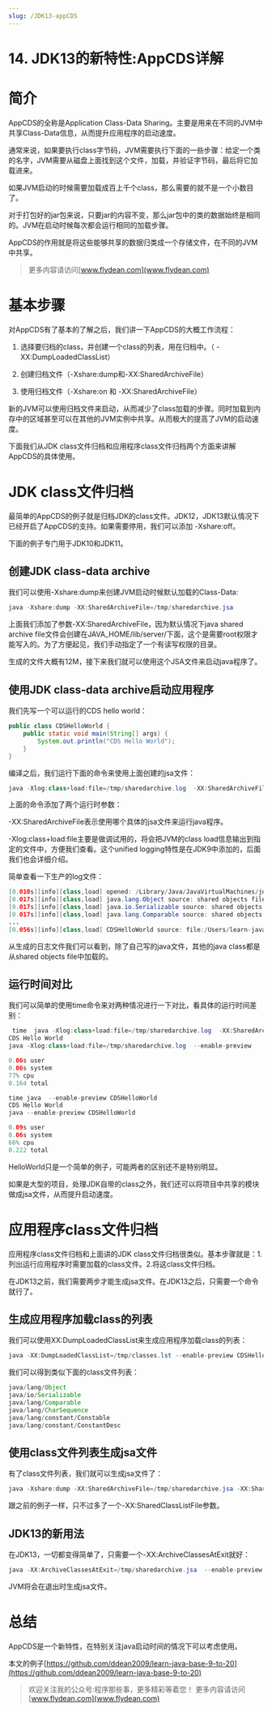 ```yaml
---
slug: /JDK13-appCDS
---
```


# 14. JDK13的新特性:AppCDS详解

# 简介

AppCDS的全称是Application Class-Data Sharing。主要是用来在不同的JVM中共享Class-Data信息，从而提升应用程序的启动速度。

通常来说，如果要执行class字节码，JVM需要执行下面的一些步骤：给定一个类的名字，JVM需要从磁盘上面找到这个文件，加载，并验证字节码，最后将它加载进来。

如果JVM启动的时候需要加载成百上千个class，那么需要的就不是一个小数目了。

对于打包好的jar包来说，只要jar的内容不变，那么jar包中的类的数据始终是相同的。JVM在启动时候每次都会运行相同的加载步骤。

AppCDS的作用就是将这些能够共享的数据归类成一个存储文件，在不同的JVM中共享。

> 更多内容请访问[www.flydean.com](www.flydean.com)

# 基本步骤

对AppCDS有了基本的了解之后，我们讲一下AppCDS的大概工作流程：

1. 选择要归档的class，并创建一个class的列表，用在归档中。（ -XX:DumpLoadedClassList）

2. 创建归档文件（-Xshare:dump和-XX:SharedArchiveFile）

3. 使用归档文件（-Xshare:on 和 -XX:SharedArchiveFile）

新的JVM可以使用归档文件来启动，从而减少了class加载的步骤。同时加载到内存中的区域甚至可以在其他的JVM实例中共享。从而极大的提高了JVM的启动速度。

下面我们从JDK class文件归档和应用程序class文件归档两个方面来讲解AppCDS的具体使用。

# JDK class文件归档

最简单的AppCDS的例子就是归档JDK的class文件。JDK12，JDK13默认情况下已经开启了AppCDS的支持。如果需要停用，我们可以添加 -Xshare:off。

下面的例子专门用于JDK10和JDK11。

## 创建JDK class-data archive

我们可以使用-Xshare:dump来创建JVM启动时候默认加载的Class-Data:

~~~java
java -Xshare:dump -XX:SharedArchiveFile=/tmp/sharedarchive.jsa
~~~

上面我们添加了参数-XX:SharedArchiveFile，因为默认情况下java shared archive file文件会创建在JAVA_HOME/lib/server/下面，这个是需要root权限才能写入的。为了方便起见，我们手动指定了一个有读写权限的目录。

生成的文件大概有12M，接下来我们就可以使用这个JSA文件来启动java程序了。

## 使用JDK class-data archive启动应用程序

我们先写一个可以运行的CDS hello world：

~~~java
public class CDSHelloWorld {
    public static void main(String[] args) {
        System.out.println("CDS Hello World");
    }
}
~~~

编译之后，我们运行下面的命令来使用上面创建的jsa文件：

~~~java
java -Xlog:class+load:file=/tmp/sharedarchive.log  -XX:SharedArchiveFile=/tmp/sharedarchive.jsa --enable-preview CDSHelloWorld 
~~~

上面的命令添加了两个运行时参数：

-XX:SharedArchiveFile表示使用哪个具体的jsa文件来运行java程序。

-Xlog:class+load:file主要是做调试用的，将会把JVM的class load信息输出到指定的文件中，方便我们查看。这个unified logging特性是在JDK9中添加的，后面我们也会详细介绍。

简单查看一下生产的log文件：

~~~java
[0.010s][info][class,load] opened: /Library/Java/JavaVirtualMachines/jdk-14.0.1.jdk/Contents/Home/lib/modules
[0.017s][info][class,load] java.lang.Object source: shared objects file
[0.017s][info][class,load] java.io.Serializable source: shared objects file
[0.017s][info][class,load] java.lang.Comparable source: shared objects file
...
[0.056s][info][class,load] CDSHelloWorld source: file:/Users/learn-java-base-9-to-14/java-13/target/classes/
~~~

从生成的日志文件我们可以看到，除了自己写的java文件，其他的java class都是从shared objects file中加载的。

## 运行时间对比

我们可以简单的使用time命令来对两种情况进行一下对比，看具体的运行时间差别：

~~~java
 time  java -Xlog:class+load:file=/tmp/sharedarchive.log  -XX:SharedArchiveFile=/tmp/sharedarchive.jsa --enable-preview CDSHelloWorld 
CDS Hello World
java -Xlog:class+load:file=/tmp/sharedarchive.log  --enable-preview   

0.06s user 
0.06s system 
77% cpu 
0.164 total
~~~

~~~java
time java  --enable-preview CDSHelloWorld 
CDS Hello World
java --enable-preview CDSHelloWorld  

0.09s user 
0.06s system 
66% cpu 
0.222 total
~~~

HelloWorld只是一个简单的例子，可能两者的区别还不是特别明显。

如果是大型的项目，处理JDK自带的class之外，我们还可以将项目中共享的模块做成jsa文件，从而提升启动速度。

# 应用程序class文件归档

应用程序class文件归档和上面讲的JDK class文件归档很类似。基本步骤就是：1.列出运行应用程序时需要加载的class文件。2.将这class文件归档。

在JDK13之前，我们需要两步才能生成jsa文件。在JDK13之后，只需要一个命令就行了。

## 生成应用程序加载class的列表

我们可以使用XX:DumpLoadedClassList来生成应用程序加载class的列表：

~~~java
java -XX:DumpLoadedClassList=/tmp/classes.lst --enable-preview CDSHelloWorld 
~~~

我们可以得到类似下面的class文件列表：

~~~java
java/lang/Object
java/io/Serializable
java/lang/Comparable
java/lang/CharSequence
java/lang/constant/Constable
java/lang/constant/ConstantDesc
~~~

## 使用class文件列表生成jsa文件

有了class文件列表，我们就可以生成jsa文件了：

~~~java
java -Xshare:dump -XX:SharedArchiveFile=/tmp/sharedarchive.jsa -XX:SharedClassListFile=/tmp/classes.lst  --enable-preview CDSHelloWorld 
~~~

跟之前的例子一样，只不过多了一个-XX:SharedClassListFile参数。

## JDK13的新用法

在JDK13，一切都变得简单了，只需要一个-XX:ArchiveClassesAtExit就好：

~~~java
java -XX:ArchiveClassesAtExit=/tmp/sharedarchive.jsa  --enable-preview CDSHelloWorld 
~~~

JVM将会在退出时生成jsa文件。

# 总结

AppCDS是一个新特性，在特别关注java启动时间的情况下可以考虑使用。

本文的例子[https://github.com/ddean2009/learn-java-base-9-to-20](https://github.com/ddean2009/learn-java-base-9-to-20)

> 欢迎关注我的公众号:程序那些事，更多精彩等着您！
> 更多内容请访问 [www.flydean.com](www.flydean.com)

